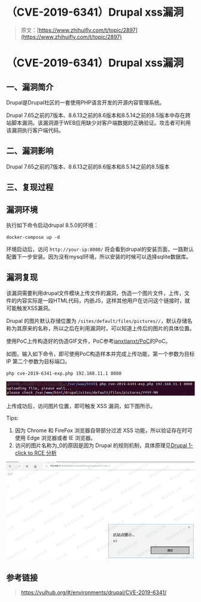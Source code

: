 # （CVE-2019-6341）Drupal xss漏洞

> 原文：[https://www.zhihuifly.com/t/topic/2897](https://www.zhihuifly.com/t/topic/2897)

# （CVE-2019-6341）Drupal xss漏洞

## 一、漏洞简介

Drupal是Drupal社区的一套使用PHP语言开发的开源内容管理系统。

Drupal 7.65之前的7版本、8.6.13之前的8.6版本和8.5.14之前的8.5版本中存在跨站脚本漏洞。该漏洞源于WEB应用缺少对客户端数据的正确验证。攻击者可利用该漏洞执行客户端代码。

## 二、漏洞影响

Drupal 7.65之前的7版本、8.6.13之前的8.6版本和8.5.14之前的8.5版本

## 三、复现过程

## 漏洞环境

执行如下命令启动drupal 8.5.0的环境：

```
docker-compose up -d 
```

环境启动后，访问 `http://your-ip:8080/` 将会看到drupal的安装页面，一路默认配置下一步安装。因为没有mysql环境，所以安装的时候可以选择sqlite数据库。

## 漏洞复现

该漏洞需要利用drupal文件模块上传文件的漏洞，伪造一个图片文件，上传，文件的内容实际是一段HTML代码，内嵌JS，这样其他用户在访问这个链接时，就可能触发XSS漏洞。

Drupal 的图片默认存储位置为 `/sites/default/files/pictures//`，默认存储名称为其原来的名称，所以之后在利用漏洞时，可以知道上传后的图片的具体位置。

使用PoC上传构造好的伪造GIF文件，PoC参考[ianxtianxt/PoC](https://github.com/ianxtianxt/PoC/tree/master/Drupal)的PoC。

如图，输入如下命令，即可使用PoC构造样本并完成上传功能，第一个参数为目标IP 第二个参数为目标端口。

```
php cve-2019-6341-exp.php 192.168.11.1 8080 
```

![image](img/05479852909568e25bd684fddff38b80.png)

上传成功后，访问图片位置，即可触发 XSS 漏洞，如下图所示。

Tips:

1.  因为 Chrome 和 FireFox 浏览器自带部分过滤 XSS 功能，所以验证存在时可使用 Edge 浏览器或者 IE 浏览器。
2.  访问的图片名称为_0的原因是因为 Drupal 的规则机制，具体原理见[Drupal 1-click to RCE 分析](https://paper.seebug.org/897/)

![image](img/ca8297633d3d390bbd1cec35543b1cd1.png)

## 参考链接

> https://vulhub.org/#/environments/drupal/CVE-2019-6341/